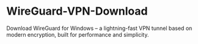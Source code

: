 # WireGuard-VPN-Download
Download WireGuard for Windows – a lightning-fast VPN tunnel based on modern encryption, built for performance and simplicity.
